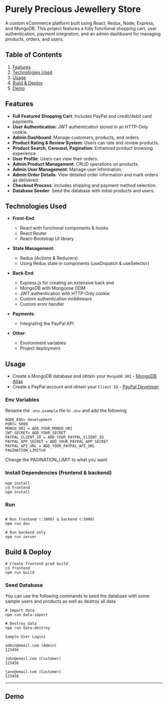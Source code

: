 # Purely Precious Jewellery Store

A custom eCommerce platform built using React, Redux, Node, Express, and MongoDB. This project features a fully functional shopping cart, user authentication, payment integration, and an admin dashboard for managing products, orders, and users.

## Table of Contents

1. [Features](#features)
2. [Technologies Used](#technologies-used)
3. [Usage](#usage)
4. [Build & Deploy](#build&deploy)
5. [Demo](#demo)

## Features

- **Full Featured Shopping Cart**: Includes PayPal and credit/debit card payments.
- **User Authentication**: JWT authentication stored in an HTTP-Only cookie.
- **Admin Dashboard**: Manage customers, products, and orders.
- **Product Rating & Review System**: Users can rate and review products.
- **Product Search, Carousel, Pagination**: Enhanced product browsing experience.
- **User Profile**: Users can view their orders.
- **Admin Product Management**: CRUD operations on products.
- **Admin User Management**: Manage user information.
- **Admin Order Details**: View detailed order information and mark orders as delivered.
- **Checkout Process**: Includes shipping and payment method selection.
- **Database Seeder**: Seed the database with initial products and users.

## Technologies Used

- **Front-End**:
  - React with functional components & hooks
  - React Router
  - React-Bootstrap UI library

- **State Management**:
  - Redux (Actions & Reducers)
  - Using Redux state in components (useDispatch & useSelector)

- **Back-End**:
  - Express.js for creating an extensive back end
  - MongoDB with Mongoose ODM
  - JWT authentication with HTTP-Only cookie
  - Custom authentication middleware
  - Custom error handler

- **Payments**:
  - Integrating the PayPal API

- **Other**:
  - Environment variables
  - Project deployment

## Usage

- Create a MongoDB database and obtain your `MongoDB URI` - [MongoDB Atlas](https://www.mongodb.com/cloud/atlas/register)
- Create a PayPal account and obtain your `Client ID` - [PayPal Developer](https://developer.paypal.com/)

### Env Variables

Rename the `.env.example` file to `.env` and add the following

```
NODE_ENV= development
PORT= 5000
MONGO_URI = ADD_YOUR_MONGO_URI
JWT_SECRET= ADD_YOUR_SECRET
PAYPAL_CLIENT_ID = ADD_YOUR_PAYPAL_CLIENT_ID
PAYPAL_APP_SECRET = ADD_YOUR_PAYPAL_APP_SECRET
PAYPAL_API_URL = ADD_YOUR_PAYPAL_API_URL
PAGINATION_LIMIT=8
```

Change the PAGINATION_LIMIT to what you want

### Install Dependencies (frontend & backend)

```
npm install
cd frontend
npm install
```

### Run

```

# Run frontend (:3000) & backend (:5000)
npm run dev

# Run backend only
npm run server
```

## Build & Deploy

```
# Create frontend prod build
cd frontend
npm run build
```

### Seed Database

You can use the following commands to seed the database with some sample users and products as well as destroy all data

```
# Import data
npm run data:import

# Destroy data
npm run data:destroy
```

```
Sample User Logins

admin@email.com (Admin)
123456

john@email.com (Customer)
123456

jane@email.com (Customer)
123456
```

---
## Demo

